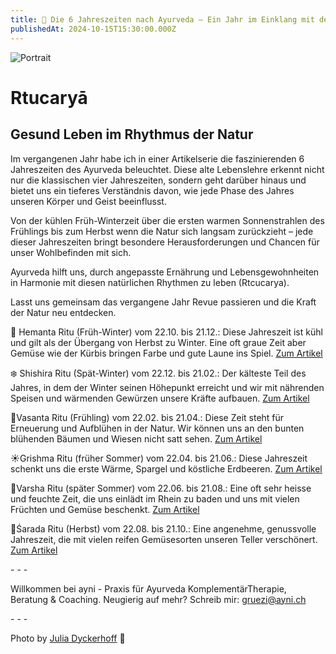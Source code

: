 ```yaml
---
title: 🌿 Die 6 Jahreszeiten nach Ayurveda – Ein Jahr im Einklang mit der Natur 🌿
publishedAt: 2024-10-15T15:30:00.000Z
---
```

![Portrait](/images/summary_portrait.webp "Praxis ayni Portrait")

# Rtucaryā

## Gesund Leben im Rhythmus der Natur

Im vergangenen Jahr habe ich in einer Artikelserie die faszinierenden 6 Jahreszeiten des Ayurveda beleuchtet. Diese alte Lebenslehre erkennt nicht nur die klassischen vier Jahreszeiten, sondern geht darüber hinaus und bietet uns ein tieferes Verständnis davon, wie jede Phase des Jahres unseren Körper und Geist beeinflusst.

Von der kühlen Früh-Winterzeit über die ersten warmen Sonnenstrahlen des Frühlings bis zum Herbst wenn die Natur sich langsam zurückzieht – jede dieser Jahreszeiten bringt besondere Herausforderungen und Chancen für unser Wohlbefinden mit sich. 

Ayurveda hilft uns, durch angepasste Ernährung und Lebensgewohnheiten in Harmonie mit diesen natürlichen Rhythmen zu leben (Rtcucarya).

Lasst uns gemeinsam das vergangene Jahr Revue passieren und die Kraft der Natur neu entdecken. 

🍂 Hemanta Ritu (Früh-Winter) vom 22.10. bis 21.12.: Diese Jahreszeit ist kühl und gilt als der Übergang von Herbst zu Winter. Eine oft graue Zeit aber Gemüse wie der Kürbis bringen Farbe und gute Laune ins Spiel. [Zum Artikel](https://www.ayni.ch/aktuelles/die-jahrenzeiten-nach-ayurveda-teil-1)

❄️ Shishira Ritu (Spät-Winter) vom 22.12. bis 21.02.: Der kälteste Teil des Jahres, in dem der Winter seinen Höhepunkt erreicht und wir mit nährenden Speisen und wärmenden Gewürzen unsere Kräfte aufbauen. [Zum Artikel](https://www.ayni.ch/aktuelles/❄%EF%B8%8F-die-jahreszeiten-nach-ayurveda-teil-2-❄%EF%B8%8F)

🌷Vasanta Ritu (Frühling) vom 22.02. bis 21.04.: Diese Zeit steht für Erneuerung und Aufblühen in der Natur. Wir können uns an den bunten blühenden Bäumen und Wiesen nicht satt sehen. [Zum Artikel](https://www.ayni.ch/aktuelles/🌷-die-jahreszeiten-nach-ayurveda-–-teil-3-🌷)

☀️Grishma Ritu (früher Sommer) vom 22.04. bis 21.06.: Diese Jahreszeit schenkt uns die erste Wärme, Spargel und köstliche Erdbeeren. [Zum Artikel](https://www.ayni.ch/aktuelles/☀%EF%B8%8F-die-jahreszeiten-nach-ayurveda-–-teil-4-☀%EF%B8%8F)

🌻Varsha Ritu (später Sommer) vom 22.06. bis 21.08.: Eine oft sehr heisse und feuchte Zeit, die uns einlädt im Rhein zu baden und uns mit vielen Früchten und Gemüse beschenkt. [Zum Artikel ](https://www.ayni.ch/aktuelles/🌻-die-jahreszeiten-nach-ayurveda-–-teil-5-🌻)

🍇Śarada Ritu (Herbst) vom 22.08. bis 21.10.: Eine angenehme, genussvolle Jahreszeit, die mit vielen reifen Gemüsesorten unseren Teller verschönert. [Zum Artikel](https://www.ayni.ch/aktuelles/🍇-die-jahreszeiten-nach-ayurveda-–-teil-6-🍇)

\- - -

Willkommen bei ayni - Praxis für Ayurveda KomplementärTherapie, Beratung & Coaching. Neugierig auf mehr? Schreib mir: gruezi@ayni.ch

\- - -

Photo by [Julia Dyckerhoff](https://www.linkedin.com/in/julia-dyckerhoff-41bb02124/) 🙏[](https://unsplash.com/photos/selective-photo-of-orange-maple-leafed-UnJPdLmjQXY)
